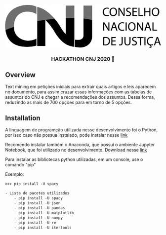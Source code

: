 <p align="center">
  <img src="images/logo-cnj.jpg" alt="Unform" />
</p>

<h3 align="center">
  HACKATHON CNJ 2020 🚀
</h3>

## Overview

Text mining em petições iniciais para extrair quais artigos e leis aparecem no documento, para assim cruzar essas informações com as tabelas de assuntos do CNJ e chegar a recomendações dos assuntos. Dessa forma, reduzindo as mais de 700 opções para em torno de 5 opções.


## Installation
A linguagem de programção utilizada nesse desenvolvimento foi o Python, por isso caso não possua instalado, pode instalar nesse [link](https://www.python.org/downloads/)

Recomendo instalar também o Anaconda, que possui o ambiente Jupyter Notebook, que foi utilizado no desenvolvimento. Download nesse [link](https://www.anaconda.com/products/individual)

Para instalar as bibliotecas python utilizadas, em um console, use o comando "pip"

Exemplo:
```
>>> pip install -U spacy
```

    - Lista de pacotes utilizados
        - pip install -U spacy
        - pip install -U json
        - pip install -U pandas
        - pip install -U matplotlib
        - pip install -U numpy
        - pip install -U re
        - pip install -U itertools


